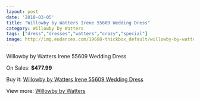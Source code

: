 ```yaml
---
layout: post
date: '2018-03-05'
title: "Willowby by Watters Irene 55609 Wedding Dress"
category: Willowby by Watters
tags: ["dress","dresses","watters","crazy","special"]
image: http://img.eudances.com/19688-thickbox_default/willowby-by-watters-irene-55609-wedding-dress.jpg
---
```

Willowby by Watters Irene 55609 Wedding Dress

On Sales: **$477.99**
<a href="https://www.eudances.com/en/willowby-by-watters/5847-willowby-by-watters-irene-55609-wedding-dress.html"><amp-img layout="responsive" width="600" height="600" src="//img.eudances.com/19688-thickbox_default/willowby-by-watters-irene-55609-wedding-dress.jpg" alt="Willowby by Watters Irene 55609 Wedding Dress 0" /></a>
<a href="https://www.eudances.com/en/willowby-by-watters/5847-willowby-by-watters-irene-55609-wedding-dress.html"><amp-img layout="responsive" width="600" height="600" src="//img.eudances.com/19689-thickbox_default/willowby-by-watters-irene-55609-wedding-dress.jpg" alt="Willowby by Watters Irene 55609 Wedding Dress 1" /></a>

Buy it: [Willowby by Watters Irene 55609 Wedding Dress](https://www.eudances.com/en/willowby-by-watters/5847-willowby-by-watters-irene-55609-wedding-dress.html "Willowby by Watters Irene 55609 Wedding Dress")

View more: [Willowby by Watters](https://www.eudances.com/en/48-willowby-by-watters "Willowby by Watters")